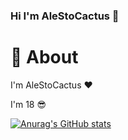 ### Hi I'm AleStoCactus 👋

# 🧱 About

I'm AleStoCactus ❤️

I'm 18 😎

[![Anurag's GitHub stats](https://github-readme-stats.vercel.app/api?username=anuraghazra)](https://github.com/anuraghazra/github-readme-stats)
